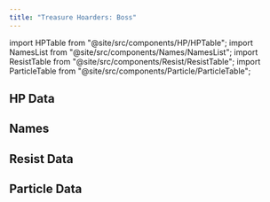 ```yaml
---
title: "Treasure Hoarders: Boss"
---
```


import HPTable from "@site/src/components/HP/HPTable";
import NamesList from "@site/src/components/Names/NamesList";
import ResistTable from "@site/src/components/Resist/ResistTable";
import ParticleTable from "@site/src/components/Particle/ParticleTable";

## HP Data

<HPTable item_key="treasurehoardersboss" data_src="enemy" />

## Names

<NamesList item_key="treasurehoardersboss" data_src="enemy" />

## Resist Data

<ResistTable item_key="treasurehoardersboss" data_src="enemy" />

## Particle Data

<ParticleTable item_key="treasurehoardersboss" data_src="enemy" />
